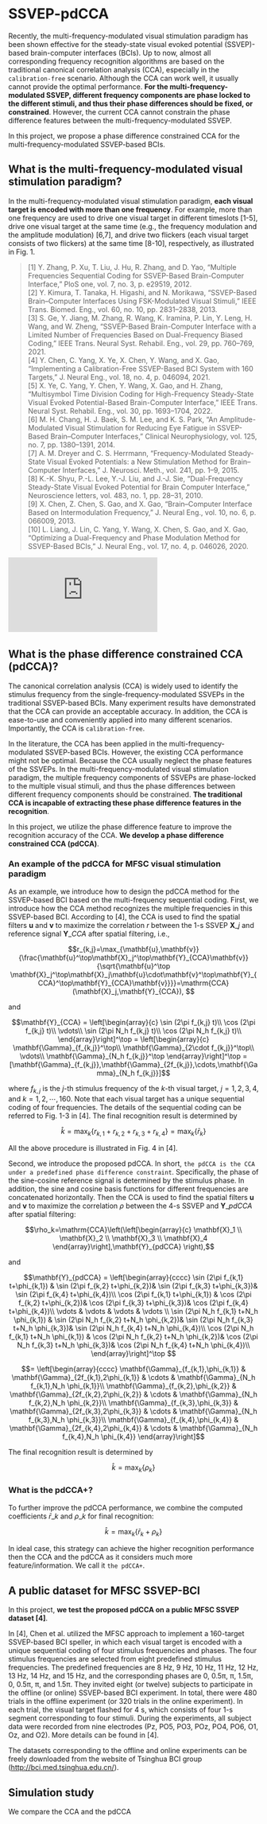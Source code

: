 # SSVEP-pdCCA

Recently, the multi-frequency-modulated visual stimulation paradigm has been shown effective for the steady-state visual evoked potential (SSVEP)-based brain-computer interfaces (BCIs). Up to now, almost all corresponding frequency recognition algorithms are based on the traditional canonical correlation analysis (CCA), especially in the `calibration-free` scenario. Although the CCA can work well, it usually cannot provide the optimal performance. **For the multi-frequency-modulated SSVEP, different frequency components are phase locked to the different stimuli, and thus their phase differences should be fixed, or constrained**. However, the current CCA cannot constrain the phase difference features between the multi-frequency-modulated SSVEP.  

In this project, we propose a phase difference constrained CCA for the multi-frequency-modulated SSVEP-based BCIs.


## What is the multi-frequency-modulated visual stimulation paradigm? 
In the multi-frequency-modulated visual stimulation paradigm, **each visual target is encoded with more than one frequency**. 
For example, more than one frequency are used to drive one visual target in different timeslots [1-5], drive one visual target at the same time (e.g., the frequency modulation and the amplitude modulation) [6,7], and drive two flickers (each visual target consists of two flickers) at the same time [8-10], respectively, as illustrated in Fig. 1.

> [1] Y. Zhang, P. Xu, T. Liu, J. Hu, R. Zhang, and D. Yao, “Multiple Frequencies Sequential Coding for SSVEP-Based Brain-Computer Interface,” PloS one, vol. 7, no. 3, p. e29519, 2012.  
> [2] Y. Kimura, T. Tanaka, H. Higashi, and N. Morikawa, “SSVEP-Based Brain–Computer Interfaces Using FSK-Modulated Visual Stimuli,” IEEE Trans. Biomed. Eng., vol. 60, no. 10, pp. 2831–2838, 2013.  
> [3] S. Ge, Y. Jiang, M. Zhang, R. Wang, K. Iramina, P. Lin, Y. Leng, H. Wang, and W. Zheng, “SSVEP-Based Brain-Computer Interface with a Limited Number of Frequencies Based on Dual-Frequency Biased Coding,” IEEE Trans. Neural Syst. Rehabil. Eng., vol. 29, pp. 760–769, 2021.  
> [4] Y. Chen, C. Yang, X. Ye, X. Chen, Y. Wang, and X. Gao, “Implementing a Calibration-Free SSVEP-Based BCI System with 160 Targets,” J. Neural Eng., vol. 18, no. 4, p. 046094, 2021.  
> [5] X. Ye, C. Yang, Y. Chen, Y. Wang, X. Gao, and H. Zhang, “Multisymbol Time Division Coding for High-Frequency Steady-State Visual Evoked Potential-Based Brain-Computer Interface,” IEEE Trans. Neural Syst. Rehabil. Eng., vol. 30, pp. 1693–1704, 2022.  
> [6] M. H. Chang, H. J. Baek, S. M. Lee, and K. S. Park, “An Amplitude-Modulated Visual Stimulation for Reducing Eye Fatigue in SSVEP-Based Brain–Computer Interfaces,” Clinical Neurophysiology, vol. 125, no. 7, pp. 1380–1391, 2014.  
> [7] A. M. Dreyer and C. S. Herrmann, “Frequency-Modulated Steady-State Visual Evoked Potentials: a New Stimulation Method for Brain–Computer Interfaces,” J. Neurosci. Meth., vol. 241, pp. 1–9, 2015.  
> [8] K.-K. Shyu, P.-L. Lee, Y.-J. Liu, and J.-J. Sie, “Dual-Frequency Steady-State Visual Evoked Potential for Brain Computer Interface,” Neuroscience letters, vol. 483, no. 1, pp. 28–31, 2010.  
> [9] X. Chen, Z. Chen, S. Gao, and X. Gao, “Brain–Computer Interface Based on Intermodulation Frequency,” J. Neural Eng., vol. 10, no. 6, p. 066009, 2013.  
> [10] L. Liang, J. Lin, C. Yang, Y. Wang, X. Chen, S. Gao, and X. Gao, “Optimizing a Dual-Frequency and Phase Modulation Method for SSVEP-Based BCIs,” J. Neural Eng., vol. 17, no. 4, p. 046026, 2020.  

![Result1](https://github.com/edwin465/SSVEP-pdCCA/blob/main/plot_sfm_mfm_vs.pdf)  

## What is the phase difference constrained CCA (pdCCA)?
The canonical correlation analysis (CCA) is widely used to identify the stimulus frequency from the single-frequency-modulated SSVEPs in the traditional SSVEP-based BCIs. Many experiment results have demonstrated that the CCA can provide an acceptable accuracy. In addition, the CCA is ease-to-use and conveniently applied into many different scenarios. Importantly, the CCA is `calibration-free`.

In the literature, the CCA has been applied in the multi-frequency-modulated SSVEP-based BCIs. However, the existing CCA performance might not be optimal. Because the CCA usually neglect the phase features of the SSVEPs. In the multi-frequency-modulated visual stimulation paradigm, the multiple frequency components of SSVEPs are phase-locked to the multiple visual stimuli, and thus the phase differences between different frequency components should be constrained. **The traditional CCA is incapable of extracting these phase difference features in the recognition**.

In this project, we utilize the phase difference feature to improve the recognition accuracy of the CCA. **We develop a phase difference constrained CCA (pdCCA)**.  

### An example of the pdCCA for MFSC visual stimulation paradigm

As an example, we introduce how to design the pdCCA method for the SSVEP-based BCI based on the multi-frequency sequential coding. 
First, we introduce how the CCA method recognizes the multiple frequencies in this SSVEP-based BCI. According to [4], the CCA is used to find the spatial filters $\mathbf{u}$ and $\mathbf{v}$ to maximize the correlation $r$ between the 1-s SSVEP $\mathbf{X}\_j$ and reference signal $\mathbf{Y}\_{CCA}$ after spatial filtering, i.e.,  

```math
r_{k,j}=\max_{\mathbf{u},\mathbf{v}}{\frac{\mathbf{u}^\top\mathbf{X}_j^\top\mathbf{Y}_{CCA}\mathbf{v}}{\sqrt{\mathbf{u}^\top \mathbf{X}_j^\top\mathbf{X}_j\mathbf{u}\cdot\mathbf{v}^\top\mathbf{Y}_{CCA}^\top\mathbf{Y}_{CCA}\mathbf{v}}}}=\mathrm{CCA}(\mathbf{X}_j,\mathbf{Y}_{CCA}), 
```  

and  

```math
\mathbf{Y}_{CCA} = \left[\begin{array}{c}
    \sin (2\pi f_{k,j} t)\\
    \cos (2\pi f_{k,j} t)\\
    \vdots\\
    \sin (2\pi N_h f_{k,j} t)\\
    \cos (2\pi N_h f_{k,j} t)\\    
	\end{array}\right]^\top = \left[\begin{array}{c}
    \mathbf{\Gamma}_{f_{k,j}}^\top\\
    \mathbf{\Gamma}_{2\cdot f_{k,j}}^\top\\
    \vdots\\
    \mathbf{\Gamma}_{N_h f_{k,j}}^\top
	\end{array}\right]^\top = [\mathbf{\Gamma}_{f_{k,j}},\mathbf{\Gamma}_{2f_{k,j}},\cdots,\mathbf{\Gamma}_{N_h f_{k,j}}]
```

where $f_{k,j}$ is the $j$-th stimulus frequency of the $k$-th visual target, $j=1,2,3,4$, and $k=1,2,\cdots,160$. Note that each visual target has a unique sequential coding of four frequencies. The details of the sequential coding can be referred to Fig. 1-3 in [4]. The final recognition result is determined by

```math
\hat{k} =\max_{k}{\{r_{k,1}+r_{k,2}+r_{k,3}+r_{k,4}\}} =\max_{k}{\{\bar{r}_{k}\}} 
```

All the above procedure is illustrated in Fig. 4 in [4].

Second, we introduce the proposed pdCCA. In short, `the pdCCA is the CCA under a predefined phase difference constraint`. Specifically, the phase of the sine-cosine reference signal is determined by the stimulus phase. In addition, the sine and cosine basis functions for different frequencies are concatenated horizontally. Then the CCA is used to find the spatial filters $\mathbf{u}$ and $\mathbf{v}$ to maximize the correlation $\rho$ between the 4-s SSVEP and $\mathbf{Y}\_{pdCCA}$ after spatial filtering:   
   
  
```math
\rho_k=\mathrm{CCA}\left(\left[\begin{array}{c}
   \mathbf{X}_1 \\
   \mathbf{X}_2 \\
   \mathbf{X}_3 \\
   \mathbf{X}_4 \end{array}\right],\mathbf{Y}_{pdCCA} \right),
```  

and  

```math
\mathbf{Y}_{pdCCA} = \left[\begin{array}{cccc}
    \sin (2\pi f_{k,1} t+\phi_{k,1}) & \sin (2\pi f_{k,2} t+\phi_{k,2})& \sin (2\pi f_{k,3} t+\phi_{k,3})& \sin (2\pi f_{k,4} t+\phi_{k,4})\\
    \cos (2\pi f_{k,1} t+\phi_{k,1}) & \cos (2\pi f_{k,2} t+\phi_{k,2})& \cos (2\pi f_{k,3} t+\phi_{k,3})& \cos (2\pi f_{k,4} t+\phi_{k,4})\\
    \vdots & \vdots & \vdots & \vdots \\ 
    \sin (2\pi N_h f_{k,1} t+N_h \phi_{k,1}) & \sin (2\pi N_h f_{k,2} t+N_h \phi_{k,2})& \sin (2\pi N_h f_{k,3} t+N_h \phi_{k,3})& \sin (2\pi N_h f_{k,4} t+N_h \phi_{k,4})\\
    \cos (2\pi N_h f_{k,1} t+N_h \phi_{k,1}) & \cos (2\pi N_h f_{k,2} t+N_h \phi_{k,2})& \cos (2\pi N_h f_{k,3} t+N_h \phi_{k,3})& \cos (2\pi N_h f_{k,4} t+N_h \phi_{k,4})\\   
	\end{array}\right]^\top 
```	

```math	
= \left[\begin{array}{cccc}
    \mathbf{\Gamma}_{f_{k,1},\phi_{k,1}} & \mathbf{\Gamma}_{2f_{k,1},2\phi_{k,1}} & \cdots & \mathbf{\Gamma}_{N_h f_{k,1},N_h \phi_{k,1}}\\
    \mathbf{\Gamma}_{f_{k,2},\phi_{k,2}} & \mathbf{\Gamma}_{2f_{k,2},2\phi_{k,2}} & \cdots & \mathbf{\Gamma}_{N_h f_{k,2},N_h \phi_{k,2}}\\
    \mathbf{\Gamma}_{f_{k,3},\phi_{k,3}} & \mathbf{\Gamma}_{2f_{k,3},2\phi_{k,3}} & \cdots & \mathbf{\Gamma}_{N_h f_{k,3},N_h \phi_{k,3}}\\
    \mathbf{\Gamma}_{f_{k,4},\phi_{k,4}} & \mathbf{\Gamma}_{2f_{k,4},2\phi_{k,4}} & \cdots & \mathbf{\Gamma}_{N_h f_{k,4},N_h \phi_{k,4}}
    \end{array}\right]
```

The final recognition result is determined by

```math
\hat{k} =\max_{k}{\{\rho_k\}} 
```
  
### What is the pdCCA+?  
To further improve the pdCCA performance, we combine the computed coefficients $\bar{r}\_k$ and $\rho\_k$ for final recognition:

```math
\hat{k} =\max_{k}{\{\bar{r}_k + \rho_k\}} 
```

In ideal case, this strategy can achieve the higher recognition performance then the CCA and the pdCCA as it considers much more feature/information. We call it `the pdCCA+`.

## A public dataset for MFSC SSVEP-BCI
In this project, **we test the proposed pdCCA on a public MFSC SSVEP dataset [4]**.  

In [4], Chen et al. utilized the MFSC approach to implement a 160-target SSVEP-based BCI speller, in which each visual target is encoded with a unique sequential coding of four stimulus frequencies and phases. The four stimulus frequencies are selected from eight predefined stimulus frequencies. The predefined frequencies are 8 Hz, 9 Hz, 10 Hz, 11 Hz, 12 Hz, 13 Hz, 14 Hz, and 15 Hz, and the corresponding phases are 0, 0.5π, π, 1.5π, 0, 0.5π, π, and 1.5π. They invited eight (or twelve) subjects to participate in the offline (or online) SSVEP-based BCI experiment. In total, there were 480 trials in the offline experiment (or 320 trials in the
online experiment). In each trial, the visual target flashed for 4 s, which consists of four 1-s segment corresponding to four stimuli. During the 
experiments, all subject data were recorded from nine electrodes (Pz, PO5, PO3, POz, PO4, PO6, O1, Oz, and O2). More details can be found in [4]. 

The datasets corresponding to the offline and online experiments can be freely downloaded from the website of Tsinghua BCI group (http://bci.med.tsinghua.edu.cn/).  

## Simulation study
We compare the CCA and the pdCCA  



